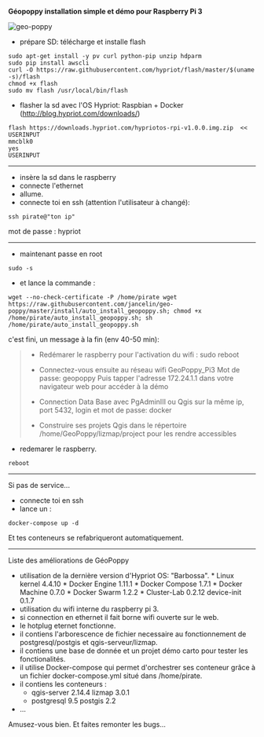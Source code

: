 **Géopoppy installation simple et démo pour Raspberry Pi 3**

![geo-poppy](https://cloud.githubusercontent.com/assets/6421175/7859239/41d9eaa6-053f-11e5-93d1-2056c6cff733.png)



* prépare SD: télécharge et installe flash

```
sudo apt-get install -y pv curl python-pip unzip hdparm
sudo pip install awscli
curl -O https://raw.githubusercontent.com/hypriot/flash/master/$(uname -s)/flash
chmod +x flash
sudo mv flash /usr/local/bin/flash
```

* flasher la sd avec l'OS Hypriot: Raspbian + Docker (http://blog.hypriot.com/downloads/)

```
flash https://downloads.hypriot.com/hypriotos-rpi-v1.0.0.img.zip  << USERINPUT
mmcblk0
yes
USERINPUT

```


----------------------

* insère la sd dans le raspberry
* connecte l'ethernet
* allume.
* connecte toi en ssh (attention l'utilisateur à changé):

```
ssh pirate@"ton ip"
```

mot de passe : hypriot

------------------------
* maintenant passe en root

```
sudo -s
```

* et lance la commande :

```
wget --no-check-certificate -P /home/pirate wget https://raw.githubusercontent.com/jancelin/geo-poppy/master/install/auto_install_geopoppy.sh; chmod +x /home/pirate/auto_install_geopoppy.sh; sh /home/pirate/auto_install_geopoppy.sh
```

c'est fini, un message à la fin (env 40-50 min):

> * Redémarer le raspberry pour l'activation du wifi : sudo reboot
> 
> * Connectez-vous ensuite au réseau wifi GeoPoppy_Pi3
> Mot de passe: geopoppy
> Puis tapper l'adresse 172.24.1.1 dans votre navigateur web pour accéder à la démo
> 
> * Connection Data Base avec PgAdminIII ou Qgis sur la même ip, port 5432, login et mot de passe: docker
> * Construire ses projets Qgis dans le répertoire /home/GeoPoppy/lizmap/project pour les rendre accessibles

* redemarer le raspberry.

```
reboot
```
________________________________________________________________________________

Si pas de service...

* connecte toi en ssh
* lance un :

```
docker-compose up -d
```

Et tes conteneurs se refabriqueront automatiquement.

_________________________________________________________________________________

Liste des améliorations de GéoPoppy

* utilisation de la dernière version d'Hypriot OS: "Barbossa".
      * Linux kernel 4.4.10
      * Docker Engine 1.11.1
      * Docker Compose 1.7.1
      * Docker Machine 0.7.0
      * Docker Swarm 1.2.2
      * Cluster-Lab 0.2.12
      device-init 0.1.7
* utilisation du wifi interne du raspberry pi 3.
* si connection en ethernet il fait borne wifi ouverte sur le web.
* le hotplug eternet fonctionne.
* il contiens l'arborescence de fichier necessaire au fonctionnement de postgresql/postgis et qgis-serveur/lizmap.
* il contiens une base de donnée et un projet démo carto pour tester les fonctionalités.
* il utilise Docker-compose qui permet d'orchestrer ses conteneur grâce à un fichier docker-compose.yml situé dans /home/pirate.
* il contiens les conteneurs :
    * qgis-server 2.14.4 lizmap 3.0.1
    * postgresql 9.5 postgis 2.2
* ...

Amusez-vous bien. Et faites remonter les bugs...

